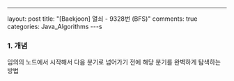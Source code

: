 ---
layout: post
title: "[Baekjoon] 열쇠 - 9328번 (BFS)"
comments: true
categories: Java_Algorithms
---s

### 1. 개념

임의의 노드에서 시작해서 다음 분기로 넘어가기 전에 해당 분기를 완벽하게 탐색하는 방법


